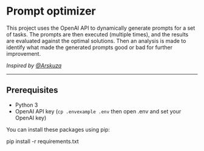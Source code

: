 # Prompt optimizer

This project uses the OpenAI API to dynamically generate prompts for a set of tasks. The prompts are then executed (multiple times), and the results are evaluated against the optimal solutions. Then an analysis is made to identify what made the generated prompts good or bad for further improvement.

*Inspired by [@Arskuza](https://twitter.com/arskuza/status/1700150087811276850)*

---

## Prerequisites

- Python 3
- OpenAI API key (`cp .envexample .env` then open .env and set your OpenAI key)

You can install these packages using pip:

pip install -r requirements.txt
